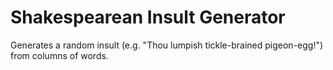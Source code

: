 # Shakespearean Insult Generator

Generates a random insult (e.g. "Thou lumpish tickle-brained pigeon-egg!") from columns of words.
